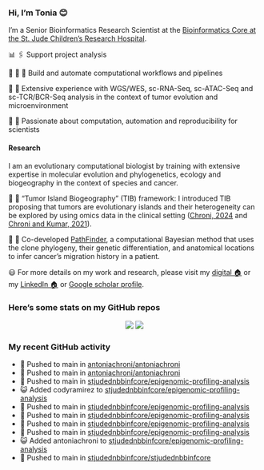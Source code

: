
### Hi, I’m Tonia 😊

I’m a Senior Bioinformatics Research Scientist at the [Bioinformatics
Core at the St. Jude Children’s Research
Hospital](https://www.stjude.org/research/departments/developmental-neurobiology/shared-resources/bioinformatic-core.html).

📊 🖇️ Support project analysis

:rocket: :construction: :construction_worker: Build and automate
computational workflows and pipelines

🧬 💪 Extensive experience with WGS/WES, sc-RNA-Seq, sc-ATAC-Seq and
sc-TCR/BCR-Seq analysis in the context of tumor evolution and
microenvironment

:bug: :construction_worker: Passionate about computation, automation and
reproducibility for scientists

#### Research

I am an evolutionary computational biologist by training with extensive
expertise in molecular evolution and phylogenetics, ecology and
biogeography in the context of species and cancer.

:memo: :rocket: “Tumor Island Biogeography” (TIB) framework: I
introduced TIB proposing that tumors are evolutionary islands and their
heterogeneity can be explored by using omics data in the clinical
setting ([Chroni,
2024](https://www.taylorfrancis.com/chapters/edit/10.1201/9781003307921-10/tumor-island-biogeography-antonia-chroni)
and [Chroni and Kumar, 2021](https://doi.org/10.1093/gbe/evab276)).

:memo: :rocket: Co-developed
[PathFinder](https://github.com/SayakaMiura/PathFinder), a computational
Bayesian method that uses the clone phylogeny, their genetic
differentiation, and anatomical locations to infer cancer’s migration
history in a patient.

:smiley: For more details on my work and research, please visit my
[digital 🏠](https://antoniachroni.github.io/) or my [LinkedIn
🏠](https://www.linkedin.com/in/antonia-chroni-ba1a8514b/) or [Google
scholar
profile](https://scholar.google.com/citations?user=WHYQrCYAAAAJ&hl=en).

### Here’s some stats on my GitHub repos

<p align="center">
<img src="https://github-readme-stats.vercel.app/api?username=AntoniaChroni&show_icons=true&theme=dracula">
<img src="https://github-readme-stats.vercel.app/api/top-langs/?username=AntoniaChroni&show=html,css,jupyter%20notebook&layout=compact">
</p>

### My recent GitHub activity

- 📨 Pushed to main in
  [antoniachroni/antoniachroni](https://github.com/antoniachroni/antoniachroni)
- 📨 Pushed to main in
  [antoniachroni/antoniachroni](https://github.com/antoniachroni/antoniachroni)
- 📨 Pushed to main in
  [stjudednbbinfcore/epigenomic-profiling-analysis](https://github.com/stjudednbbinfcore/epigenomic-profiling-analysis)
- 😺 Added codyramirez to
  [stjudednbbinfcore/epigenomic-profiling-analysis](https://github.com/stjudednbbinfcore/epigenomic-profiling-analysis)
- 📨 Pushed to main in
  [stjudednbbinfcore/epigenomic-profiling-analysis](https://github.com/stjudednbbinfcore/epigenomic-profiling-analysis)
- 📨 Pushed to main in
  [stjudednbbinfcore/epigenomic-profiling-analysis](https://github.com/stjudednbbinfcore/epigenomic-profiling-analysis)
- 📨 Pushed to main in
  [stjudednbbinfcore/epigenomic-profiling-analysis](https://github.com/stjudednbbinfcore/epigenomic-profiling-analysis)
- 📨 Pushed to main in
  [stjudednbbinfcore/epigenomic-profiling-analysis](https://github.com/stjudednbbinfcore/epigenomic-profiling-analysis)
- 😺 Added antoniachroni to
  [stjudednbbinfcore/epigenomic-profiling-analysis](https://github.com/stjudednbbinfcore/epigenomic-profiling-analysis)
- 📨 Pushed to main in
  [stjudednbbinfcore/stjudednbbinfcore](https://github.com/stjudednbbinfcore/stjudednbbinfcore)

